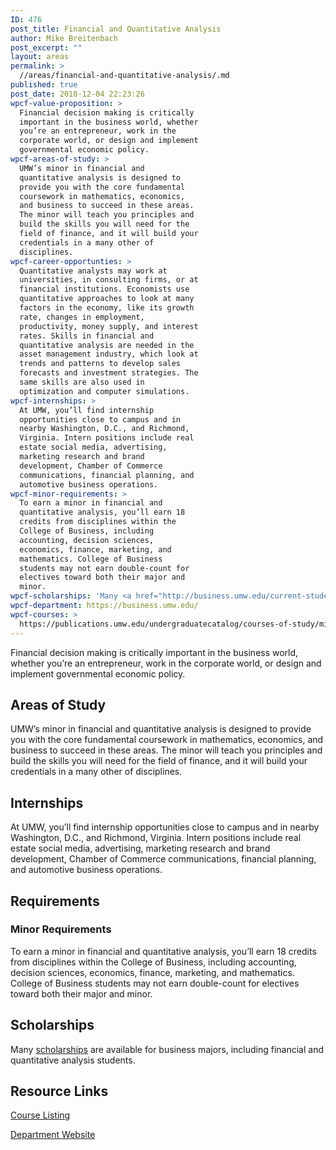 ```yaml
---
ID: 476
post_title: Financial and Quantitative Analysis
author: Mike Breitenbach
post_excerpt: ""
layout: areas
permalink: >
  //areas/financial-and-quantitative-analysis/.md
published: true
post_date: 2018-12-04 22:23:26
wpcf-value-proposition: >
  Financial decision making is critically
  important in the business world, whether
  you’re an entrepreneur, work in the
  corporate world, or design and implement
  governmental economic policy.
wpcf-areas-of-study: >
  UMW’s minor in financial and
  quantitative analysis is designed to
  provide you with the core fundamental
  coursework in mathematics, economics,
  and business to succeed in these areas.
  The minor will teach you principles and
  build the skills you will need for the
  field of finance, and it will build your
  credentials in a many other of
  disciplines.
wpcf-career-opportunties: >
  Quantitative analysts may work at
  universities, in consulting firms, or at
  financial institutions. Economists use
  quantitative approaches to look at many
  factors in the economy, like its growth
  rate, changes in employment,
  productivity, money supply, and interest
  rates. Skills in financial and
  quantitative analysis are needed in the
  asset management industry, which look at
  trends and patterns to develop sales
  forecasts and investment strategies. The
  same skills are also used in
  optimization and computer simulations.
wpcf-internships: >
  At UMW, you’ll find internship
  opportunities close to campus and in
  nearby Washington, D.C., and Richmond,
  Virginia. Intern positions include real
  estate social media, advertising,
  marketing research and brand
  development, Chamber of Commerce
  communications, financial planning, and
  automotive business operations.
wpcf-minor-requirements: >
  To earn a minor in financial and
  quantitative analysis, you’ll earn 18
  credits from disciplines within the
  College of Business, including
  accounting, decision sciences,
  economics, finance, marketing, and
  mathematics. College of Business
  students may not earn double-count for
  electives toward both their major and
  minor.
wpcf-scholarships: 'Many <a href="http://business.umw.edu/current-students/undergraduate-scholarships/">scholarships</a> are available for business majors, including financial and quantitative analysis students.'
wpcf-department: https://business.umw.edu/
wpcf-courses: >
  https://publications.umw.edu/undergraduatecatalog/courses-of-study/minors/financial-and-quantitative-analysis/
---
```


<!-- Types Custom Fields: -->

<!-- value-proposition -->
Financial decision making is critically important in the business world, whether you’re an entrepreneur, work in the corporate world, or design and implement governmental economic policy.
<!-- End value-proposition -->

<!-- areas-of-study -->
## Areas of Study
UMW’s minor in financial and quantitative analysis is designed to provide you with the core fundamental coursework in mathematics, economics, and business to succeed in these areas. The minor will teach you principles and build the skills you will need for the field of finance, and it will build your credentials in a many other of disciplines.
<!-- End areas-of-study -->

<!-- internships -->
## Internships
At UMW, you’ll find internship opportunities close to campus and in nearby Washington, D.C., and Richmond, Virginia. Intern positions include real estate social media, advertising, marketing research and brand development, Chamber of Commerce communications, financial planning, and automotive business operations.
<!-- End internships -->

<!-- requirements -->
## Requirements

<!-- minor-requirements -->
### Minor Requirements
To earn a minor in financial and quantitative analysis, you’ll earn 18 credits from disciplines within the College of Business, including accounting, decision sciences, economics, finance, marketing, and mathematics. College of Business students may not earn double-count for electives toward both their major and minor.
<!-- End minor-requirements -->

<!-- End requirements -->

<!-- scholarships -->
## Scholarships
Many [scholarships](http://business.umw.edu/current-students/undergraduate-scholarships/) are available for business majors, including financial and quantitative analysis students.
<!-- End scholarships -->

<!-- resource-links -->
## Resource Links

<!-- courses -->
[Course Listing](https://publications.umw.edu/undergraduatecatalog/courses-of-study/minors/financial-and-quantitative-analysis/)

<!-- End courses -->


<!-- department -->
[Department Website](https://business.umw.edu/)

<!-- End department -->

<!-- End resource-links -->

<!-- End Types Custom Fields -->